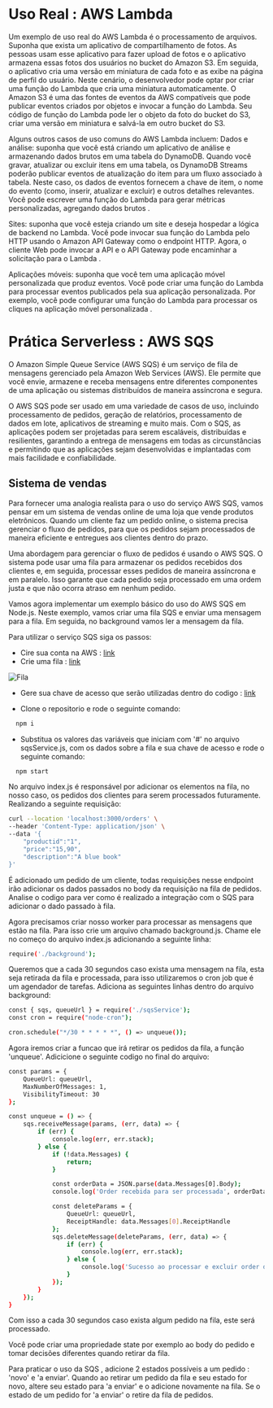 # Uso Real : AWS Lambda

Um exemplo de uso real do AWS Lambda é o processamento de arquivos. Suponha que exista um aplicativo de compartilhamento de fotos. As pessoas usam esse aplicativo para fazer upload de fotos e o aplicativo armazena essas fotos dos usuários no bucket do Amazon S3. Em seguida, o aplicativo cria uma versão em miniatura de cada foto e as exibe na página de perfil do usuário. Neste cenário, o desenvolvedor pode optar por criar uma função do Lambda que cria uma miniatura automaticamente. O Amazon S3 é uma das fontes de eventos da AWS compatíveis que pode publicar eventos criados por objetos e invocar a função do Lambda. Seu código de função do Lambda pode ler o objeto da foto do bucket do S3, criar uma versão em miniatura e salvá-la em outro bucket do S3.

Alguns outros casos de uso comuns do AWS Lambda incluem:
Dados e análise: suponha que você está criando um aplicativo de análise e armazenando dados brutos em uma tabela do DynamoDB. Quando você gravar, atualizar ou excluir itens em uma tabela, os DynamoDB Streams poderão publicar eventos de atualização do item para um fluxo associado à tabela. Neste caso, os dados de eventos fornecem a chave de item, o nome do evento (como, inserir, atualizar e excluir) e outros detalhes relevantes. Você pode escrever uma função do Lambda para gerar métricas personalizadas, agregando dados brutos .

Sites: suponha que você esteja criando um site e deseja hospedar a lógica de backend no Lambda. Você pode invocar sua função do Lambda pelo HTTP usando o Amazon API Gateway como o endpoint HTTP. Agora, o cliente Web pode invocar a API e o API Gateway pode encaminhar a solicitação para o Lambda .

Aplicações móveis: suponha que você tem uma aplicação móvel personalizada que produz eventos. Você pode criar uma função do Lambda para processar eventos publicados pela sua aplicação personalizada. Por exemplo, você pode configurar uma função do Lambda para processar os cliques na aplicação móvel personalizada .


# Prática Serverless : AWS SQS

O Amazon Simple Queue Service (AWS SQS) é um serviço de fila de mensagens gerenciado pela Amazon Web Services (AWS). Ele permite que você envie, armazene e receba mensagens entre diferentes componentes de uma aplicação ou sistemas distribuídos de maneira assíncrona e segura.

O AWS SQS pode ser usado em uma variedade de casos de uso, incluindo processamento de pedidos, geração de relatórios, processamento de dados em lote, aplicativos de streaming e muito mais. Com o SQS, as aplicações podem ser projetadas para serem escaláveis, distribuídas e resilientes, garantindo a entrega de mensagens em todas as circunstâncias e permitindo que as aplicações sejam desenvolvidas e implantadas com mais facilidade e confiabilidade.




## Sistema de vendas
Para fornecer uma analogia realista para o uso do serviço AWS SQS, vamos pensar em um sistema de vendas online de uma loja que vende produtos eletrônicos. Quando um cliente faz um pedido online, o sistema precisa gerenciar o fluxo de pedidos, para que os pedidos sejam processados ​​de maneira eficiente e entregues aos clientes dentro do prazo.

Uma abordagem para gerenciar o fluxo de pedidos é usando o AWS SQS. O sistema pode usar uma fila para armazenar os pedidos recebidos dos clientes e, em seguida, processar esses pedidos de maneira assíncrona e em paralelo. Isso garante que cada pedido seja processado em uma ordem justa e que não ocorra atraso em nenhum pedido.

Vamos agora implementar um exemplo básico do uso do AWS SQS em Node.js. Neste exemplo, vamos criar uma fila SQS e enviar uma mensagem para a fila. Em seguida, no background vamos ler a mensagem da fila.

Para utilizar o serviço SQS siga os passos:
- Cire sua conta na AWS : [link](https://portal.aws.amazon.com/billing/signup#/start/otp)
- Crie uma fila : [link](https://us-east-2.console.aws.amazon.com/sqs/v2/home?region=us-east-2#/)


![Fila](https://i.ibb.co/hfPqk6S/criar-Fila-Correto.jpg)

- Gere sua chave de acesso que serão utilizadas dentro do codigo : [link](https://us-east-1.console.aws.amazon.com/iamv2/home?region=us-east-1#/security_credentials)

- Clone o repositorio e rode o seguinte comando:
```bash
  npm i
```
- Substitua os valores das variáveis que iniciam com '#' no arquivo sqsService.js, com os dados sobre a fila e sua chave de acesso e rode o seguinte comando:

```bash
  npm start
```
No arquivo index.js é responsável por adicionar os elementos na fila, no nosso caso, os pedidos dos clientes para serem processados futuramente. Realizando a seguinte requisição:

```bash
curl --location 'localhost:3000/orders' \
--header 'Content-Type: application/json' \
--data '{
    "productid":"1",
    "price":"15,90",
    "description":"A blue book"
}'
```
É adicionado um pedido de um cliente, todas requisições nesse endpoint irão adicionar os dados passados no body da requisição na fila de pedidos.
Analise o codigo para ver como é realizado a integração com o SQS para adicionar o dado passado à fila.

Agora precisamos criar nosso worker para processar as mensagens que estão na fila. Para isso crie um arquivo chamado background.js. Chame ele no começo do arquivo index.js adicionando a seguinte linha:
```bash
require('./background');
```
Queremos que a cada 30 segundos caso exista uma mensagem na fila, esta seja retirada da fila e processada, para isso utilizaremos o  cron job que é um agendador de tarefas.
Adiciona as seguintes linhas dentro do arquivo background:

```bash
const { sqs, queueUrl } = require('./sqsService');
const cron = require("node-cron");

cron.schedule("*/30 * * * * *", () => unqueue());
```
Agora iremos criar a funcao que irá retirar os pedidos da fila, a função 'unqueue'.
Adicicione o seguinte codigo no final do arquivo:
```bash
const params = {
    QueueUrl: queueUrl,
    MaxNumberOfMessages: 1,
    VisibilityTimeout: 30
};

const unqueue = () => {
    sqs.receiveMessage(params, (err, data) => {
        if (err) {
            console.log(err, err.stack);
        } else {
            if (!data.Messages) {
                return;
            }

            const orderData = JSON.parse(data.Messages[0].Body);
            console.log('Order recebida para ser processada', orderData);

            const deleteParams = {
                QueueUrl: queueUrl,
                ReceiptHandle: data.Messages[0].ReceiptHandle
            };
            sqs.deleteMessage(deleteParams, (err, data) => {
                if (err) {
                    console.log(err, err.stack);
                } else {
                    console.log('Sucesso ao processar e excluir order da fila');
                }
            });
        }
    });
}
```
Com isso a cada 30 segundos caso exista algum pedido na fila, este será processado.

Você pode criar uma propriedade state por exemplo ao body do pedido e tomar decisões diferentes quando retirar da fila. 

Para praticar o uso da SQS , adicione 2 estados possíveis a um pedido : 'novo' e 'a enviar'. Quando ao retirar um pedido da fila e seu estado for novo, altere seu estado para 'a enviar' e o adicione novamente na fila. Se o estado de um pedido for 'a enviar' o retire da fila de pedidos.




